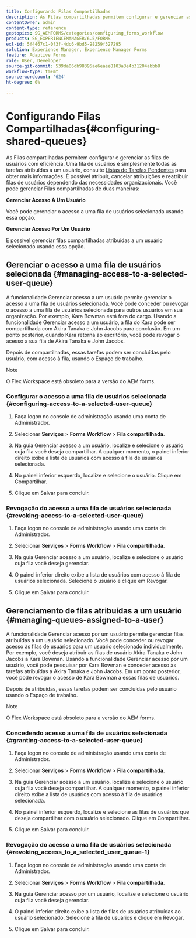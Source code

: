 ```yaml
---
title: Configurando Filas Compartilhadas
description: As Filas compartilhadas permitem configurar e gerenciar as filas de usuários com eficiência. Saiba como configurar filas compartilhadas.
contentOwner: admin
content-type: reference
geptopics: SG_AEMFORMS/categories/configuring_forms_workflow
products: SG_EXPERIENCEMANAGER/6.5/FORMS
exl-id: 5f4467c1-0f3f-4dc6-9bd5-98259f327295
solution: Experience Manager, Experience Manager Forms
feature: Adaptive Forms
role: User, Developer
source-git-commit: 539da06db98395ae6eaee8103a3e4b31204abbb8
workflow-type: tm+mt
source-wordcount: '624'
ht-degree: 0%

---
```


# Configurando Filas Compartilhadas{#configuring-shared-queues}

As Filas compartilhadas permitem configurar e gerenciar as filas de usuários com eficiência. Uma fila de usuários é simplesmente todas as tarefas atribuídas a um usuário, consulte [Listas de Tarefas Pendentes](https://help.adobe.com/en_US/livecycle/11.0/WorkspaceHelp/WS92d06802c76abadb-2b6ab502126beb6ba2f-7ffc.2.html) para obter mais informações. É possível atribuir, cancelar atribuições e reatribuir filas de usuários dependendo das necessidades organizacionais. Você pode gerenciar Filas compartilhadas de duas maneiras:

**Gerenciar Acesso A Um Usuário**

Você pode gerenciar o acesso a uma fila de usuários selecionada usando essa opção.

**Gerenciar Acesso Por Um Usuário**

É possível gerenciar filas compartilhadas atribuídas a um usuário selecionado usando essa opção.

## Gerenciar o acesso a uma fila de usuários selecionada {#managing-access-to-a-selected-user-queue}

A funcionalidade Gerenciar acesso a um usuário permite gerenciar o acesso a uma fila de usuários selecionada. Você pode conceder ou revogar o acesso a uma fila de usuários selecionada para outros usuários em sua organização. Por exemplo, Kara Bowman está fora do cargo. Usando a funcionalidade Gerenciar acesso a um usuário, a fila do Kara pode ser compartilhada com Akira Tanaka e John Jacobs para conclusão. Em um ponto posterior, quando Kara retorna ao escritório, você pode revogar o acesso a sua fila de Akira Tanaka e John Jacobs.

Depois de compartilhadas, essas tarefas podem ser concluídas pelo usuário, com acesso à fila, usando o Espaço de trabalho.

>[!NOTE]
>
>O Flex Workspace está obsoleto para a versão do AEM forms.

### Configurar o acesso a uma fila de usuários selecionada {#configuring-access-to-a-selected-user-queue}

1. Faça logon no console de administração usando uma conta de Administrador.
1. Selecionar **Serviços** > **Forms Workflow** > **Fila compartilhada**.

1. Na guia Gerenciar acesso a um usuário, localize e selecione o usuário cuja fila você deseja compartilhar. A qualquer momento, o painel inferior direito exibe a lista de usuários com acesso à fila de usuários selecionada.
1. No painel inferior esquerdo, localize e selecione o usuário. Clique em Compartilhar.
1. Clique em Salvar para concluir.

### Revogação do acesso a uma fila de usuários selecionada {#revoking-access-to-a-selected-user-queue}

1. Faça logon no console de administração usando uma conta de Administrador.
1. Selecionar **Serviços** > **Forms Workflow** > **Fila compartilhada**.

1. Na guia Gerenciar acesso a um usuário, localize e selecione o usuário cuja fila você deseja gerenciar.
1. O painel inferior direito exibe a lista de usuários com acesso à fila de usuários selecionada. Selecione o usuário e clique em Revogar.
1. Clique em Salvar para concluir.

## Gerenciamento de filas atribuídas a um usuário {#managing-queues-assigned-to-a-user}

A funcionalidade Gerenciar acesso por um usuário permite gerenciar filas atribuídas a um usuário selecionado. Você pode conceder ou revogar acesso às filas de usuários para um usuário selecionado individualmente. Por exemplo, você deseja atribuir as filas de usuário Akira Tanaka e John Jacobs a Kara Bowman. Usando a funcionalidade Gerenciar acesso por um usuário, você pode pesquisar por Kara Bowman e conceder acesso às tarefas atribuídas a Akira Tanaka e John Jacobs. Em um ponto posterior, você pode revogar o acesso de Kara Bowman a essas filas de usuários.

Depois de atribuídas, essas tarefas podem ser concluídas pelo usuário usando o Espaço de trabalho.

>[!NOTE]
>
>O Flex Workspace está obsoleto para a versão do AEM forms.

### Concedendo acesso a uma fila de usuários selecionada {#granting-access-to-a-selected-user-queue}

1. Faça logon no console de administração usando uma conta de Administrador.
1. Selecionar **Serviços** > **Forms Workflow** > **Fila compartilhada**.

1. Na guia Gerenciar acesso a um usuário, localize e selecione o usuário cuja fila você deseja compartilhar. A qualquer momento, o painel inferior direito exibe a lista de usuários com acesso à fila de usuários selecionada.
1. No painel inferior esquerdo, localize e selecione as filas de usuários que deseja compartilhar com o usuário selecionado. Clique em Compartilhar.
1. Clique em Salvar para concluir.

### Revogação do acesso a uma fila de usuários selecionada {#revoking_access_to_a_selected_user_queue-1}

1. Faça logon no console de administração usando uma conta de Administrador.
1. Selecionar **Serviços** > **Forms Workflow** > **Fila compartilhada**.

1. Na guia Gerenciar acesso por um usuário, localize e selecione o usuário cuja fila você deseja gerenciar.
1. O painel inferior direito exibe a lista de filas de usuários atribuídas ao usuário selecionado. Selecione a fila de usuários e clique em Revogar.
1. Clique em Salvar para concluir.
